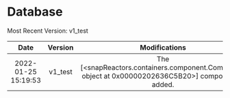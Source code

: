 
Database
========
  
Most Recent Version: v1_test   

|Date|Version|Modifications|
| :---: | :---: | :---: |
|2022-01-25 15:19:53|v1_test |The [<snapReactors.containers.component.Component object at 0x00000202636C5B20>] component is added.|
